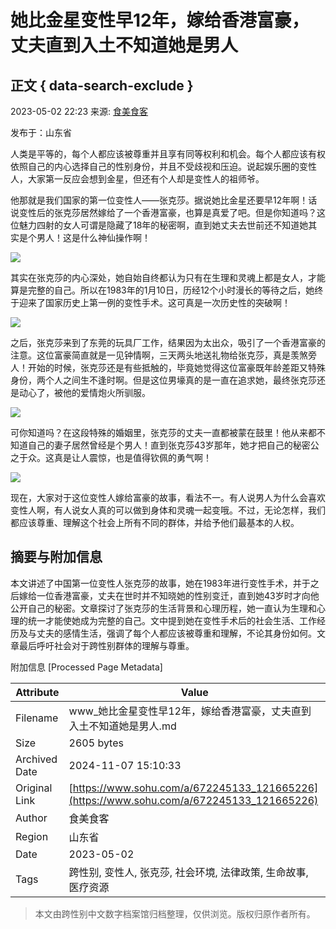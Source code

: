 # 她比金星变性早12年，嫁给香港富豪，丈夫直到入土不知道她是男人

## 正文 { data-search-exclude }


2023-05-02 22:23 来源: [食美食客](https://www.sohu.com/a/672245133_121665226?spm=smpc.content-abroad.content.1.17309921678164pjUf9p)

发布于：山东省

人类是平等的，每个人都应该被尊重并且享有同等权利和机会。每个人都应该有权依照自己的内心选择自己的性别身份，并且不受歧视和压迫。说起娱乐圈的变性人，大家第一反应会想到金星，但还有个人却是变性人的祖师爷。

他那就是我们国家的第一位变性人——张克莎。据说她比金星还要早12年啊！话说变性后的张克莎居然嫁给了一个香港富豪，也算是真爱了吧。但是你知道吗？这位魅力四射的女人可谓是隐藏了18年的秘密啊，直到她丈夫去世前还不知道她其实是个男人！这是什么神仙操作啊！

![](//p5.itc.cn/images01/20230502/14ff7b5c50a24cf9940d04df41632c6f.jpeg)

其实在张克莎的内心深处，她自始自终都认为只有在生理和灵魂上都是女人，才能算是完整的自己。所以在1983年的1月10日，历经12个小时漫长的等待之后，她终于迎来了国家历史上第一例的变性手术。这可真是一次历史性的突破啊！

![](//p0.itc.cn/images01/20230502/2fe92c0707da4cd991487bb043fad869.jpeg)

之后，张克莎来到了东莞的玩具厂工作，结果因为太出众，吸引了一个香港富豪的注意。这位富豪简直就是一见钟情啊，三天两头地送礼物给张克莎，真是羡煞旁人！开始的时候，张克莎还是有些抵触的，毕竟她觉得这位富豪既年龄差距又特殊身份，两个人之间生不逢时啊。但是这位男壕真的是一直在追求她，最终张克莎还是动心了，被他的爱情炮火所驯服。

![](//p8.itc.cn/images01/20230502/32e0f3331fea4934ab805d8f73de012b.jpeg)

可你知道吗？在这段特殊的婚姻里，张克莎的丈夫一直都被蒙在鼓里！他从来都不知道自己的妻子居然曾经是个男人！直到张克莎43岁那年，她才把自己的秘密公之于众。这真是让人震惊，也是值得钦佩的勇气啊！

![](//p2.itc.cn/images01/20230502/c6dbc4801a81421cab60c3f74493f454.jpeg)

现在，大家对于这位变性人嫁给富豪的故事，看法不一。有人说男人为什么会喜欢变性人啊，有人说女人真的可以做到身体和灵魂一起变哦。不过，无论怎样，我们都应该尊重、理解这个社会上所有不同的群体，并给予他们最基本的人权。

## 摘要与附加信息

<!-- tcd_abstract -->
本文讲述了中国第一位变性人张克莎的故事，她在1983年进行变性手术，并于之后嫁给一位香港富豪，丈夫在世时并不知晓她的性别变迁，直到她43岁时才向他公开自己的秘密。文章探讨了张克莎的生活背景和心理历程，她一直认为生理和心理的统一才能使她成为完整的自己。文中提到她在变性手术后的社会生活、工作经历及与丈夫的感情生活，强调了每个人都应该被尊重和理解，不论其身份如何。文章最后呼吁社会对于跨性别群体的理解与尊重。
<!-- tcd_abstract_end -->

附加信息 [Processed Page Metadata]

| Attribute       | Value                                  |
|-----------------|----------------------------------------|
| Filename        | www_她比金星变性早12年，嫁给香港富豪，丈夫直到入土不知道她是男人.md                             |
| Size            | 2605 bytes                           |
| Archived Date   | 2024-11-07 15:10:33                             |
| Original Link   | [https://www.sohu.com/a/672245133_121665226](https://www.sohu.com/a/672245133_121665226)                       |
| Author          | 食美食客                               |
| Region          | 山东省                               |
| Date            | 2023-05-02                                 |
| Tags            | 跨性别, 变性人, 张克莎, 社会环境, 法律政策, 生命故事, 医疗资源                                 |
>
> 本文由跨性别中文数字档案馆归档整理，仅供浏览。版权归原作者所有。
>